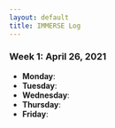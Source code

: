 ```yaml
---
layout: default
title: IMMERSE Log
---
```


### Week 1: April 26, 2021

* **Monday**: 
* **Tuesday**: 
* **Wednesday**: 
* **Thursday**: 
* **Friday**:

